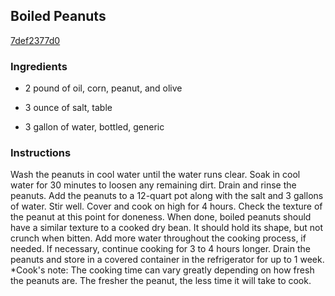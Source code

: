 ## Boiled Peanuts

[7def2377d0](http://www.foodnetwork.com/recipes/alton-brown/boiled-peanuts-recipe.html)

### Ingredients

 - 2 pound of oil, corn, peanut, and olive

 - 3 ounce of salt, table

 - 3 gallon of water, bottled, generic

### Instructions

Wash the peanuts in cool water until the water runs clear. Soak in cool water for 30 minutes to loosen any remaining dirt. Drain and rinse the peanuts. Add the peanuts to a 12-quart pot along with the salt and 3 gallons of water. Stir well. Cover and cook on high for 4 hours. Check the texture of the peanut at this point for doneness. When done, boiled peanuts should have a similar texture to a cooked dry bean. It should hold its shape, but not crunch when bitten. Add more water throughout the cooking process, if needed. If necessary, continue cooking for 3 to 4 hours longer. Drain the peanuts and store in a covered container in the refrigerator for up to 1 week. *Cook's note: The cooking time can vary greatly depending on how fresh the peanuts are. The fresher the peanut, the less time it will take to cook.